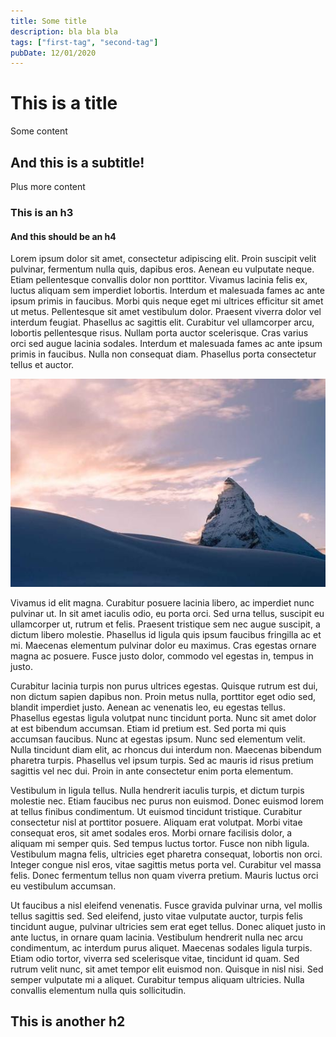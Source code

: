 ```yaml
---
title: Some title
description: bla bla bla
tags: ["first-tag", "second-tag"]
pubDate: 12/01/2020
---
```


# This is a title

Some content

## And this is a subtitle!

Plus more content

### This is an h3

#### And this should be an h4




Lorem ipsum dolor sit amet, consectetur adipiscing elit. Proin suscipit velit pulvinar, fermentum nulla quis, dapibus eros. Aenean eu vulputate neque. Etiam pellentesque convallis dolor non porttitor. Vivamus lacinia felis ex, luctus aliquam sem imperdiet lobortis. Interdum et malesuada fames ac ante ipsum primis in faucibus. Morbi quis neque eget mi ultrices efficitur sit amet ut metus. Pellentesque sit amet vestibulum dolor. Praesent viverra dolor vel interdum feugiat. Phasellus ac sagittis elit. Curabitur vel ullamcorper arcu, lobortis pellentesque risus. Nullam porta auctor scelerisque. Cras varius orci sed augue lacinia sodales. Interdum et malesuada fames ac ante ipsum primis in faucibus. Nulla non consequat diam. Phasellus porta consectetur tellus et auctor.

![alt text](./assets/image.png)
 
Vivamus id elit magna. Curabitur posuere lacinia libero, ac imperdiet nunc pulvinar ut. In sit amet iaculis odio, eu porta orci. Sed urna tellus, suscipit eu ullamcorper ut, rutrum et felis. Praesent tristique sem nec augue suscipit, a dictum libero molestie. Phasellus id ligula quis ipsum faucibus fringilla ac et mi. Maecenas elementum pulvinar dolor eu maximus. Cras egestas ornare magna ac posuere. Fusce justo dolor, commodo vel egestas in, tempus in justo.

Curabitur lacinia turpis non purus ultrices egestas. Quisque rutrum est dui, non dictum sapien dapibus non. Proin metus nulla, porttitor eget odio sed, blandit imperdiet justo. Aenean ac venenatis leo, eu egestas tellus. Phasellus egestas ligula volutpat nunc tincidunt porta. Nunc sit amet dolor at est bibendum accumsan. Etiam id pretium est. Sed porta mi quis accumsan faucibus. Nunc at egestas ipsum. Nunc sed elementum velit. Nulla tincidunt diam elit, ac rhoncus dui interdum non. Maecenas bibendum pharetra turpis. Phasellus vel ipsum turpis. Sed ac mauris id risus pretium sagittis vel nec dui. Proin in ante consectetur enim porta elementum.

Vestibulum in ligula tellus. Nulla hendrerit iaculis turpis, et dictum turpis molestie nec. Etiam faucibus nec purus non euismod. Donec euismod lorem at tellus finibus condimentum. Ut euismod tincidunt tristique. Curabitur consectetur nisl at porttitor posuere. Aliquam erat volutpat. Morbi vitae consequat eros, sit amet sodales eros. Morbi ornare facilisis dolor, a aliquam mi semper quis. Sed tempus luctus tortor. Fusce non nibh ligula. Vestibulum magna felis, ultricies eget pharetra consequat, lobortis non orci. Integer congue nisl eros, vitae sagittis metus porta vel. Curabitur vel massa felis. Donec fermentum tellus non quam viverra pretium. Mauris luctus orci eu vestibulum accumsan.

Ut faucibus a nisl eleifend venenatis. Fusce gravida pulvinar urna, vel mollis tellus sagittis sed. Sed eleifend, justo vitae vulputate auctor, turpis felis tincidunt augue, pulvinar ultricies sem erat eget tellus. Donec aliquet justo in ante luctus, in ornare quam lacinia. Vestibulum hendrerit nulla nec arcu condimentum, ac interdum purus aliquet. Maecenas sodales ligula turpis. Etiam odio tortor, viverra sed scelerisque vitae, tincidunt id quam. Sed rutrum velit nunc, sit amet tempor elit euismod non. Quisque in nisl nisi. Sed semper vulputate mi a aliquet. Curabitur tempus aliquam ultricies. Nulla convallis elementum nulla quis sollicitudin.


## This is another h2